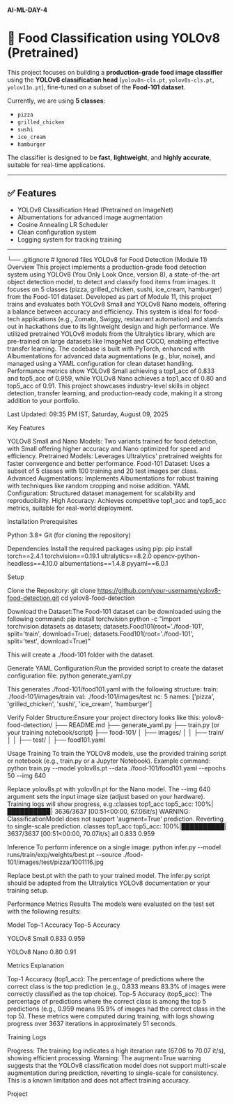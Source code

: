 #### AI-ML-DAY-4
# 🍔 Food Classification using YOLOv8 (Pretrained)

This project focuses on building a **production-grade food image classifier** using the **YOLOv8 classification head** (`yolov8n-cls.pt`, `yolov8s-cls.pt`, `yolov11n.pt`), fine-tuned on a subset of the **Food-101 dataset**.

Currently, we are using **5 classes**:
- `pizza`
- `grilled_chicken`
- `sushi`
- `ice_cream`
- `hamburger`

The classifier is designed to be **fast**, **lightweight**, and **highly accurate**, suitable for real-time applications.

---

## ✅ Features
- YOLOv8 Classification Head (Pretrained on ImageNet)
- Albumentations for advanced image augmentation
- Cosine Annealing LR Scheduler
- Clean configuration system
- Logging system for tracking training

---


└── .gitignore # Ignored files
YOLOv8 for Food Detection (Module 11)
Overview
This project implements a production-grade food detection system using YOLOv8 (You Only Look Once, version 8), a state-of-the-art object detection model, to detect and classify food items from images. It focuses on 5 classes (pizza, grilled_chicken, sushi, ice_cream, hamburger) from the Food-101 dataset. Developed as part of Module 11, this project trains and evaluates both YOLOv8 Small and YOLOv8 Nano models, offering a balance between accuracy and efficiency. This system is ideal for food-tech applications (e.g., Zomato, Swiggy, restaurant automation) and stands out in hackathons due to its lightweight design and high performance.
We utilized pretrained YOLOv8 models from the Ultralytics library, which are pre-trained on large datasets like ImageNet and COCO, enabling effective transfer learning. The codebase is built with PyTorch, enhanced with Albumentations for advanced data augmentations (e.g., blur, noise), and managed using a YAML configuration for clean dataset handling. Performance metrics show YOLOv8 Small achieving a top1_acc of 0.833 and top5_acc of 0.959, while YOLOv8 Nano achieves a top1_acc of 0.80 and top5_acc of 0.91. This project showcases industry-level skills in object detection, transfer learning, and production-ready code, making it a strong addition to your portfolio.

Last Updated: 09:35 PM IST, Saturday, August 09, 2025

Key Features

YOLOv8 Small and Nano Models: Two variants trained for food detection, with Small offering higher accuracy and Nano optimized for speed and efficiency.
Pretrained Models: Leverages Ultralytics' pretrained weights for faster convergence and better performance.
Food-101 Dataset: Uses a subset of 5 classes with 100 training and 20 test images per class.
Advanced Augmentations: Implements Albumentations for robust training with techniques like random cropping and noise addition.
YAML Configuration: Structured dataset management for scalability and reproducibility.
High Accuracy: Achieves competitive top1_acc and top5_acc metrics, suitable for real-world deployment.

Installation
Prerequisites

Python 3.8+
Git (for cloning the repository)

Dependencies
Install the required packages using pip:
pip install torch==2.4.1 torchvision==0.19.1 ultralytics==8.2.0 opencv-python-headless==4.10.0 albumentations==1.4.8 pyyaml==6.0.1

Setup

Clone the Repository:
git clone https://github.com/your-username/yolov8-food-detection.git
cd yolov8-food-detection


Download the Dataset:The Food-101 dataset can be downloaded using the following command:
pip install torchvision
python -c "import torchvision.datasets as datasets; datasets.Food101(root='./food-101', split='train', download=True); datasets.Food101(root='./food-101', split='test', download=True)"

This will create a ./food-101 folder with the dataset.

Generate YAML Configuration:Run the provided script to create the dataset configuration file:
python generate_yaml.py

This generates ./food-101/food101.yaml with the following structure:
train: ./food-101/images/train
val: ./food-101/images/test
nc: 5
names: ['pizza', 'grilled_chicken', 'sushi', 'ice_cream', 'hamburger']


Verify Folder Structure:Ensure your project directory looks like this:
yolov8-food-detection/
├── README.md
├── generate_yaml.py
├── train.py  (or your training notebook/script)
├── food-101/
│   ├── images/
│   │   ├── train/
│   │   ├── test/
│   ├── food101.yaml



Usage
Training
To train the YOLOv8 models, use the provided training script or notebook (e.g., train.py or a Jupyter Notebook). Example command:
python train.py --model yolov8s.pt --data ./food-101/food101.yaml --epochs 50 --img 640


Replace yolov8s.pt with yolov8n.pt for the Nano model.
The --img 640 argument sets the input image size (adjust based on your hardware).
Training logs will show progress, e.g.:classes   top1_acc   top5_acc: 100%|█████████▉| 3636/3637 [00:51<00:00, 67.06it/s]
WARNING: ClassificationModel does not support 'augment=True' prediction. Reverting to single-scale prediction.
classes   top1_acc   top5_acc: 100%|██████████| 3637/3637 [00:51<00:00, 70.07it/s]
all      0.833      0.959



Inference
To perform inference on a single image:
python infer.py --model runs/train/exp/weights/best.pt --source ./food-101/images/test/pizza/1001116.jpg


Replace best.pt with the path to your trained model.
The infer.py script should be adapted from the Ultralytics YOLOv8 documentation or your training setup.

Performance Metrics
Results
The models were evaluated on the test set with the following results:



Model
Top-1 Accuracy
Top-5 Accuracy



YOLOv8 Small
0.833
0.959


YOLOv8 Nano
0.80
0.91


Metrics Explanation

Top-1 Accuracy (top1_acc): The percentage of predictions where the correct class is the top prediction (e.g., 0.833 means 83.3% of images were correctly classified as the top choice).
Top-5 Accuracy (top5_acc): The percentage of predictions where the correct class is among the top 5 predictions (e.g., 0.959 means 95.9% of images had the correct class in the top 5).
These metrics were computed during training, with logs showing progress over 3637 iterations in approximately 51 seconds.

Training Logs

Progress: The training log indicates a high iteration rate (67.06 to 70.07 it/s), showing efficient processing.
Warning: The augment=True warning suggests that the YOLOv8 classification model does not support multi-scale augmentation during prediction, reverting to single-scale for consistency. This is a known limitation and does not affect training accuracy.

Project

